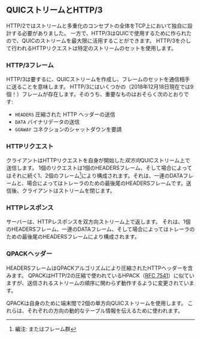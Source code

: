 ## QUICストリームとHTTP/3

HTTP/2ではストリームと多重化のコンセプトの全体をTCP上において独自に設計する必要がありました。
一方で、HTTP/3はQUICで使用するために作られたので、QUICのストリームを最大限に活用することができます。
HTTP/3を介して行われるHTTPリクエストは特定のストリームのセットを使用します。

### HTTP/3フレーム

HTTP/3は要するに、QUICストリームを作成し、フレームのセットを通信相手に送ることを意味します。
HTTP/3にはいくつかの（2018年12月18日現在では9個！）フレームが存在します。そのうち、重要なものはおそらく次のとおりです:

- `HEADERS` 圧縮された HTTP ヘッダーの送信
- `DATA` バイナリデータの送信
- `GOAWAY` コネクションのシャットダウンを要請

### HTTPリクエスト

クライアントはHTTPリクエストを自身が開始した*双方向*QUICストリーム上で送信します。
1個のリクエストは1個のHEADERSフレーム、そして場合によってはそれに続く1、2個のフレーム[^5-4_1]により構成されます。それは、一連のDATAフレームと、場合によってはトレーラのための最後尾のHEADERSフレームです。送信後、クライアントはストリームを閉じます。

[^5-4_1]: 編注: またはフレーム群

### HTTPレスポンス

サーバーは、HTTPレスポンスを双方向ストリーム上で返します。
それは、1個のHEADERSフレーム、一連のDATAフレーム、そして場合によってはトレーラのための最後尾のHEADERSフレームにより構成されます。

### QPACKヘッダー

HEADERSフレームはQPACKアルゴリズムにより圧縮されたHTTPヘッダーを含みます。
QPACKはHTTP/2の圧縮で使われているHPACK（[RFC 7541](https://tools.ietf.org/html/rfc7541)）に似ていますが、送信されるストリームの順序に関わらず動作するように変更されています。

QPACKは自身のために端末間で2個の単方向QUICストリームを使用します。
これらは、それぞれの方向の動的なテーブル情報を伝えるために使われます。
